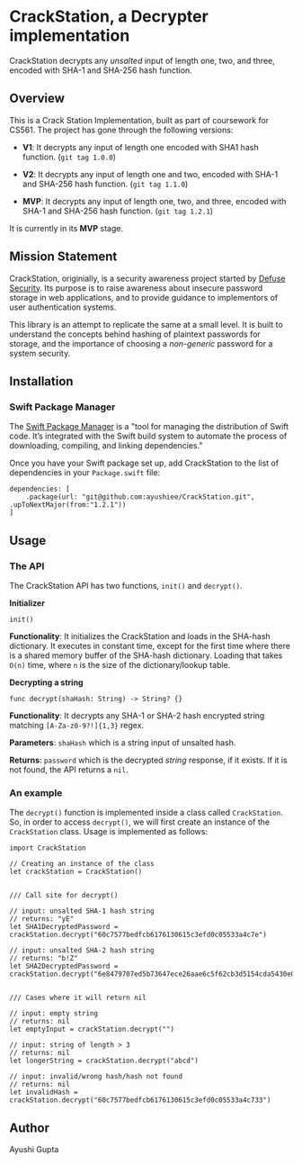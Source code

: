 # CrackStation, a Decrypter implementation

CrackStation decrypts any _unsalted_ input of length one, two, and three, encoded with SHA-1 and SHA-256 hash function. 

## Overview

This is a Crack Station Implementation, built as part of coursework for CS561. The project has gone through the following versions:  
* **V1**: It decrypts any input of length one encoded with SHA1 hash function. (`git tag 1.0.0`)

* **V2**: It decrypts any input of length one and two, encoded with SHA-1 and SHA-256 hash function. (`git tag 1.1.0`)

* **MVP**: It decrypts any input of length one, two, and three, encoded with SHA-1 and SHA-256 hash function. (`git tag 1.2.1`)

It is currently in its **MVP** stage.

## Mission Statement

CrackStation, originially, is a security awareness project started by [Defuse Security](https://crackstation.net/about-us.htm). Its purpose is to raise awareness about insecure password storage in web applications, and to provide guidance to implementors of user authentication systems.

This library is an attempt to replicate the same at a small level. It is built to understand the concepts behind hashing of plaintext passwords for storage, and the importance of choosing a _non-generic_ password for a system security. 

## Installation

### Swift Package Manager

The [Swift Package Manager](https://www.swift.org/package-manager/) is a "tool for managing the distribution of Swift code. It’s integrated with the Swift build system to automate the process of downloading, compiling, and linking dependencies."

Once you have your Swift package set up, add CrackStation to the list of dependencies in your `Package.swift` file:

```
dependencies: [
    .package(url: "git@github.com:ayushiee/CrackStation.git", .upToNextMajor(from:"1.2.1"))
]
```

## Usage

### The API

The CrackStation API has two functions, `init()` and `decrypt()`.

**Initializer**
```
init()
```
**Functionality**: It initializes the CrackStation and loads in the SHA-hash dictionary.
It executes in constant time, except for the first time where there is a shared memory buffer of the SHA-hash dictionary. Loading that takes `O(n)` time, where `n` is the size of the dictionary/lookup table. 

**Decrypting a string**
```
func decrypt(shaHash: String) -> String? {}
```
**Functionality**: It decrypts any SHA-1 or SHA-2 hash encrypted string matching `[A-Za-z0-9?!]{1,3}` regex. 

**Parameters**: `shaHash` which is a string input of unsalted hash.

**Returns**: `password` which is the decrypted _string_ response, if it exists. If it is not found, the API returns a `nil`. 


### An example

The `decrypt()` function is implemented inside a class called `CrackStation`. So, in order to access `decrypt()`, we will first create an instance of the `CrackStation` class. Usage is implemented as follows:

```
import CrackStation

// Creating an instance of the class
let crackStation = CrackStation()


/// Call site for decrypt()

// input: unsalted SHA-1 hash string
// returns: "yE" 
let SHA1DecryptedPassword = crackStation.decrypt("60c7577bedfcb6176130615c3efd0c05533a4c7e")

// input: unsalted SHA-2 hash string
// returns: "b!Z"
let SHA2DecryptedPassword = crackStation.decrypt("6e8479707ed5b73647ece26aae6c5f62cb3d5154cda5430e00cf14c68deecf94")


/// Cases where it will return nil

// input: empty string
// returns: nil
let emptyInput = crackStation.decrypt("")

// input: string of length > 3
// returns: nil
let longerString = crackStation.decrypt("abcd")

// input: invalid/wrong hash/hash not found
// returns: nil
let invalidHash = crackStation.decrypt("60c7577bedfcb6176130615c3efd0c05533a4c733")

```

## Author
Ayushi Gupta
